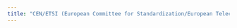 ```yaml
---
title: "CEN/ETSI (European Committee for Standardization/European Telecommunications Standards Institute)"
---
```




